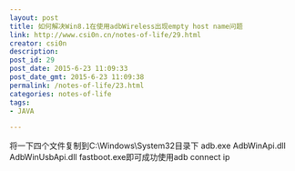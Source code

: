 ```yaml
---
layout: post
title: 如何解决Win8.1在使用adbWireless出现empty host name问题
link: http://www.csi0n.cn/notes-of-life/29.html
creator: csi0n
description: 
post_id: 29
post_date: 2015-6-23 11:09:33
post_date_gmt: 2015-6-23 11:09:38
permalink: /notes-of-life/23.html
categories: notes-of-life
tags:
- JAVA

---
```

将一下四个文件复制到C:\Windows\System32目录下
adb.exe
AdbWinApi.dll
AdbWinUsbApi.dll
fastboot.exe即可成功使用adb connect ip